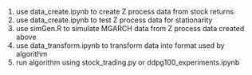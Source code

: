 1. use data_create.ipynb to create Z process data from stock returns
2. use data_create.ipynb to test Z process data for stationarity
3. use simGen.R to simulate MGARCH data from Z process data created above
4. use data_transform.ipynb to transform data into format used by algorithm
5. run algorithm using stock_trading.py or ddpg100_experiments.ipynb
